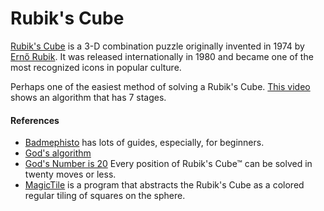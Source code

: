 # Rubik's Cube

[Rubik's Cube](https://en.wikipedia.org/wiki/Rubik%27s_Cube) is a 3-D combination puzzle originally invented in 1974 by [Ernő Rubik](https://en.wikipedia.org/wiki/Ernő_Rubik). It was released internationally in 1980 and became one of the most recognized icons in popular culture.

Perhaps one of the easiest method of solving a Rubik's Cube. [This video](https://www.youtube.com/watch?v=KGvQRaK1mvs) shows an algorithm that has 7 stages.

#### References

- [Badmephisto](http://badmephisto.com/) has lots of guides, especially, for beginners.
- [God's algorithm](https://en.wikipedia.org/wiki/God%27s_algorithm)
- [God's Number is 20](https://www.cube20.org) Every position of Rubik's Cube™ can be solved in twenty moves or less.
- [MagicTile](http://roice3.org/magictile/) is a program that abstracts the Rubik's Cube as a colored regular tiling of squares on the sphere.